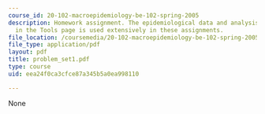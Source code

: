 ```yaml
---
course_id: 20-102-macroepidemiology-be-102-spring-2005
description: Homework assignment. The epidemiological data and analysis program found
  in the Tools page is used extensively in these assignments.
file_location: /coursemedia/20-102-macroepidemiology-be-102-spring-2005/eea24f0ca3cfce87a345b5a0ea998110_problem_set1.pdf
file_type: application/pdf
layout: pdf
title: problem_set1.pdf
type: course
uid: eea24f0ca3cfce87a345b5a0ea998110

---
```

None